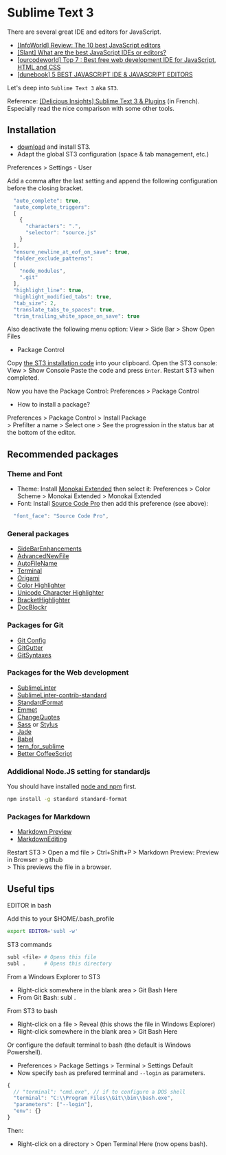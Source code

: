 # Sublime Text 3

There are several great IDE and editors for JavaScript.

- [[InfoWorld] Review: The 10 best JavaScript editors](http://www.infoworld.com/article/3195951/application-development/review-the-10-best-javascript-editors.html)
- [[Slant] What are the best JavaScript IDEs or editors?](https://www.slant.co/topics/1686/~javascript-ides-or-editors)
- [[ourcodeworld] Top 7 : Best free web development IDE for JavaScript, HTML and CSS](http://ourcodeworld.com/articles/read/200/top-7-best-free-web-development-ide-for-javascript-html-and-css)
- [[dunebook] 5 BEST JAVASCRIPT IDE & JAVASCRIPT EDITORS](https://www.dunebook.com/5-best-javascript-ide-javascript-editors/)

Let's deep into `Sublime Text 3` aka `ST3`.

Reference: [[Delicious Insights] Sublime Text 3 & Plugins](https://installations.delicious-insights.com/software/st3.html) (in French).<br>
Especially read the nice comparison with some other tools.

## Installation

- [download](http://www.sublimetext.com/3) and install ST3.
- Adapt the global ST3 configuration (space & tab management, etc.)

Preferences > Settings - User

Add a comma after the last setting and append the following configuration before the closing bracket.

```javascript
  "auto_complete": true,
  "auto_complete_triggers":
  [
    {
      "characters": ".",
      "selector": "source.js"
    }
  ],
  "ensure_newline_at_eof_on_save": true,
  "folder_exclude_patterns":
  [
    "node_modules",
    ".git"
  ],
  "highlight_line": true,
  "highlight_modified_tabs": true,
  "tab_size": 2,
  "translate_tabs_to_spaces": true,
  "trim_trailing_white_space_on_save": true
```

Also deactivate the following menu option: View > Side Bar > Show Open Files

- Package Control

Copy [the ST3 installation code](https://packagecontrol.io/installation) into your clipboard.
Open the ST3 console: View > Show Console
Paste the code and press `Enter`.
Restart ST3 when completed.

Now you have the Package Control: Preferences > Package Control

- How to install a package?

Preferences > Package Control > Install Package<br>
\> Prefilter a name > Select one > See the progression in the status bar at the bottom of the editor.

## Recommended packages

### Theme and Font

- Theme: Install [Monokai Extended](https://packagecontrol.io/packages/Monokai%20Extended) then select it:
Preferences > Color Scheme > Monokai Extended > Monokai Extended
- Font: Install [Source Code Pro](https://github.com/adobe-fonts/source-code-pro#readme) then add this preference (see above):

```javascript
  "font_face": "Source Code Pro",
```

### General packages

- [SideBarEnhancements](https://packagecontrol.io/packages/SideBarEnhancements)
- [AdvancedNewFile](https://packagecontrol.io/packages/AdvancedNewFile)
- [AutoFileName](https://packagecontrol.io/packages/AutoFileName)
- [Terminal](https://packagecontrol.io/packages/Terminal)
- [Origami](https://packagecontrol.io/packages/Origami)
- [Color Highlighter](https://packagecontrol.io/packages/Color%20Highlighter)
- [Unicode Character Highlighter](https://packagecontrol.io/packages/Unicode%20Character%20Highlighter)
- [BracketHighlighter](https://packagecontrol.io/packages/BracketHighlighter)
- [DocBlockr](https://packagecontrol.io/packages/DocBlockr)

### Packages for Git

- [Git Config](https://packagecontrol.io/packages/Git%20Config)
- [GitGutter](https://packagecontrol.io/packages/GitGutter)
- [GitSyntaxes](https://packagecontrol.io/packages/GitSyntaxes)

### Packages for the Web development

- [SublimeLinter](https://packagecontrol.io/packages/SublimeLinter)
- [SublimeLinter-contrib-standard](https://packagecontrol.io/packages/SublimeLinter-contrib-standard)
- [StandardFormat](https://packagecontrol.io/packages/StandardFormat)
- [Emmet](https://packagecontrol.io/packages/Emmet)
- [ChangeQuotes](https://packagecontrol.io/packages/ChangeQuotes)
- [Sass](https://packagecontrol.io/packages/Sass) or [Stylus](https://packagecontrol.io/packages/Stylus)
- [Jade](https://packagecontrol.io/packages/Jade)
- [Babel](https://packagecontrol.io/packages/Babel)
- [tern_for_sublime](https://packagecontrol.io/packages/tern_for_sublime)
- [Better CoffeeScript](https://packagecontrol.io/packages/Better%20CoffeeScript)

### Addidional Node.JS setting for standardjs

You should have installed [node and npm](../node-and-npm/README.md) first.

```bash
npm install -g standard standard-format
```

### Packages for Markdown

- [Markdown Preview](https://packagecontrol.io/packages/Markdown%20Preview)
- [MarkdownEditing](https://packagecontrol.io/packages/MarkdownEditing)

Restart ST3 > Open a md file > Ctrl+Shift+P > Markdown Preview: Preview in Browser > github<br>
\> This previews the file in a browser.

## Useful tips

EDITOR in bash

Add this to your $HOME/.bash_profile

```bash
export EDITOR='subl -w'
```

ST3 commands

```bash
subl <file> # Opens this file
subl .      # Opens this directory
```

From a Windows Explorer to ST3

- Right-click somewhere in the blank area > Git Bash Here
- From Git Bash: subl .

From ST3 to bash

- Right-click on a file > Reveal (this shows the file in Windows Explorer)
- Right-click somewhere in the blank area > Git Bash Here

Or configure the default terminal to bash (the default is Windows Powershell).

- Preferences > Package Settings > Terminal > Settings Default
- Now specify `bash` as prefered terminal and `--login` as parameters.

```javascript
{
  // "terminal": "cmd.exe", // if to configure a DOS shell
  "terminal": "C:\\Program Files\\Git\\bin\\bash.exe",
  "parameters": ["--login"],
  "env": {}
}
```

Then:

- Right-click on a directory > Open Terminal Here (now opens bash).

